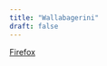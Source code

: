 ```yaml
---
title: "Wallabagerini"
draft: false
---
```


[Firefox]

  [Firefox]: https://addons.mozilla.org/firefox/addon/wallabaggerini/
